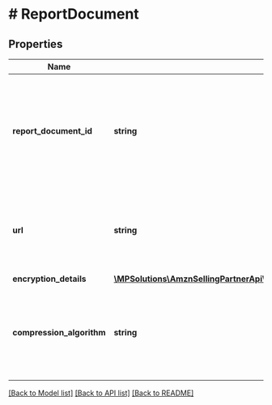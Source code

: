 # # ReportDocument

## Properties

Name | Type | Description | Notes
------------ | ------------- | ------------- | -------------
**report_document_id** | **string** | The identifier for the report document. This identifier is unique only in combination with a seller ID. |
**url** | **string** | A presigned URL for the report document. This URL expires after 5 minutes. |
**encryption_details** | [**\MPSolutions\AmznSellingPartnerApi\Models\Reports\ReportDocumentEncryptionDetails**](ReportDocumentEncryptionDetails.md) |  |
**compression_algorithm** | **string** | If present, the report document contents have been compressed with the provided algorithm. | [optional]

[[Back to Model list]](../../README.md#models) [[Back to API list]](../../README.md#endpoints) [[Back to README]](../../README.md)
